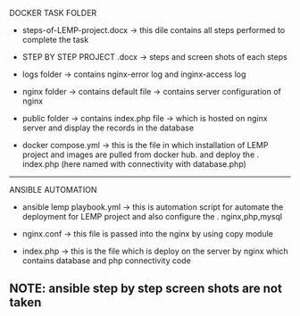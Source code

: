 DOCKER TASK FOLDER


* steps-of-LEMP-project.docx -> this dile contains all steps performed to complete the task

*   STEP BY STEP PROJECT .docx -> steps and screen shots of each steps

*   logs folder -> contains nginx-error log and inginx-access log

*   nginx folder -> contains default file -> contains server configuration of nginx

*   public folder -> contains index.php file -> which is hosted on nginx server and display the records in the database

*   docker compose.yml -> this is the file in which installation of LEMP project and images are pulled from docker hub. and deploy the   .     index.php (here named with connectivity with database.php)
  
----------------------------------------------------------------------------------------------------------------------------------------

ANSIBLE AUTOMATION


*   ansible lemp playbook.yml ->  this is automation script for automate the deployment for LEMP project and also configure the      .         nginx,php,mysql

* nginx.conf -> this file is passed into the nginx by using copy module

* index.php ->  this is the file which is deploy on the server by nginx which contains database and php connectivity code

NOTE: ansible step by step screen shots are not taken 
----------------------------------------------------------------------------------------------------------------------------------







 
 
 
 
